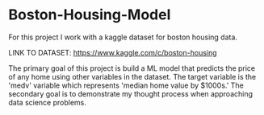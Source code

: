 # Boston-Housing-Model

For this project I work with a kaggle dataset for boston housing data. 

LINK TO DATASET: https://www.kaggle.com/c/boston-housing

The primary goal of this project is build a ML model that predicts the price of any home using other variables in the dataset. The target variable is the 'medv' variable which represents 'median home value by $1000s.'
The secondary goal is to demonstrate my thought process when approaching data science problems.
